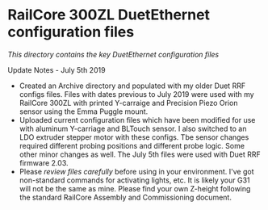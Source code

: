 # RailCore 300ZL DuetEthernet configuration files

*This directory contains the key DuetEthernet configuration files*

Update Notes - July 5th 2019
- Created an Archive directory and populated with my older Duet RRF configs files.  Files with dates previous to July 2019 were used with my RailCore 300ZL with printed Y-carraige and Precision Piezo Orion sensor using the Emma Puggle mount.
- Uploaded current configuration files which have been modified for use with aluminum Y-carriage and BLTouch sensor.  I also switched to an LDO extruder stepper motor with these configs.  Tbe sensor changes required different probing positions and different probe logic.  Some other minor changes as well.  The July 5th files were used with Duet RRF firmware 2.03.
- Please *review files carefully* before using in your environment.  I've got non-standard commands for activating lights, etc.  It is likely your G31 will not be the same as mine.  Please find your own Z-height following the standard RailCore Assembly and Commissioning document.
